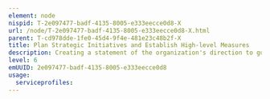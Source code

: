```yaml
---
element: node
nispid: T-2e097477-badf-4135-8005-e333eecce0d8-X
url: /node/T-2e097477-badf-4135-8005-e333eecce0d8-X.html
parent: T-cd978dde-1fe0-45d4-9f4e-481e23c48b2f-X
title: Plan Strategic Initiatives and Establish High-level Measures
description: Creating a statement of the organization's direction to guide decision making around the allocation of resources. Provide a focus on the organization's overarching goals to ensure coherent and considered action. Strategic objectives are ranked by their importance in achieving the strategic goals. All subsequent operational or tactical planning and resource allocation is based on strategic priorities Devising measures to examine strategic projects. Formulate evaluation criteria to assess the strategic initiatives for the level of impact.
level: 6
emUUID: 2e097477-badf-4135-8005-e333eecce0d8
usage:
  serviceprofiles:
---
```

